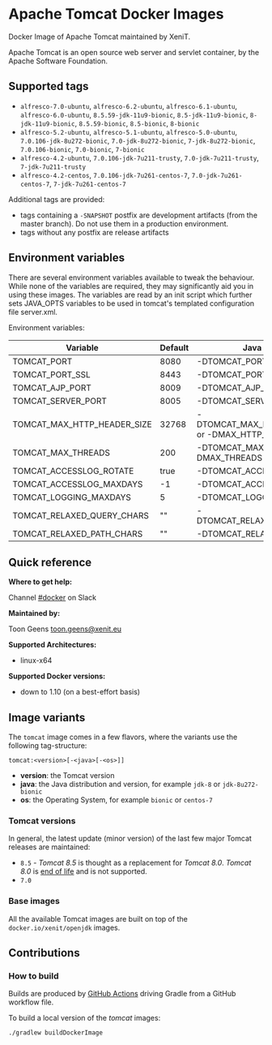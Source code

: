 # Apache Tomcat Docker Images

Docker Image of Apache Tomcat maintained by XeniT.

Apache Tomcat is an open source web server and servlet container, by the Apache Software Foundation.

## Supported tags

* `alfresco-7.0-ubuntu`, `alfresco-6.2-ubuntu`, `alfresco-6.1-ubuntu`, `alfresco-6.0-ubuntu`, `8.5.59-jdk-11u9-bionic`, `8.5-jdk-11u9-bionic`, `8-jdk-11u9-bionic`, `8.5.59-bionic`, `8.5-bionic`, `8-bionic`
* `alfresco-5.2-ubuntu`, `alfresco-5.1-ubuntu`, `alfresco-5.0-ubuntu`, `7.0.106-jdk-8u272-bionic`, `7.0-jdk-8u272-bionic`, `7-jdk-8u272-bionic`, `7.0.106-bionic`, `7.0-bionic`, `7-bionic`
* `alfresco-4.2-ubuntu`, `7.0.106-jdk-7u211-trusty`, `7.0-jdk-7u211-trusty`, `7-jdk-7u211-trusty`
* `alfresco-4.2-centos`, `7.0.106-jdk-7u261-centos-7`, `7.0-jdk-7u261-centos-7`, `7-jdk-7u261-centos-7`

Additional tags are provided:
* tags containing a `-SNAPSHOT` postfix are development artifacts (from the master branch). Do not use them in a production environment.
* tags without any postfix are release artifacts

## Environment variables

There are several environment variables available to tweak the behaviour. While none of the variables are required, 
they may significantly aid you in using these images. The variables are read by an init script which further sets 
JAVA_OPTS variables to be used in tomcat's templated configuration file server.xml.

Environment variables:

| Variable                    |  Default                        | Java variable |
| --------------------------- | ------------------------------- | ---------------------------- |
| TOMCAT_PORT                 |  8080                           | -DTOMCAT_PORT                |
| TOMCAT_PORT_SSL             |  8443                           | -DTOMCAT_PORT_SSL            |
| TOMCAT_AJP_PORT             |  8009                           | -DTOMCAT_AJP_PORT            |
| TOMCAT_SERVER_PORT          |  8005                           | -DTOMCAT_SERVER_PORT         |
| TOMCAT_MAX_HTTP_HEADER_SIZE |  32768                          | -DTOMCAT_MAX_HTTP_HEADER_SIZE  or -DMAX_HTTP_HEADER_SIZE |
| TOMCAT_MAX_THREADS          |  200                            | -DTOMCAT_MAX_THREADS or -DMAX_THREADS |
| TOMCAT_ACCESSLOG_ROTATE     |  true                           | -DTOMCAT_ACCESSLOG_ROTATE    |
| TOMCAT_ACCESSLOG_MAXDAYS    |  -1                             | -DTOMCAT_ACCESSLOG_MAXDAYS   |
| TOMCAT_LOGGING_MAXDAYS      |  5                              | -DTOMCAT_LOGGING_MAXDAYS   |
| TOMCAT_RELAXED_QUERY_CHARS  |  ""                             | -DTOMCAT_RELAXED_QUERY_CHARS |
| TOMCAT_RELAXED_PATH_CHARS   |  ""                             | -DTOMCAT_RELAXED_PATH_CHARS  |


## Quick reference

**Where to get help:**

Channel [#docker](https://xenitengineering.slack.com/app_redirect?channel=docker) on Slack

**Maintained by:**

Toon Geens <toon.geens@xenit.eu>

**Supported Architectures:**

* linux-x64

**Supported Docker versions:**

* down to 1.10 (on a best-effort basis)

## Image variants

The `tomcat` image comes in a few flavors, where the variants use the following tag-structure:

```
tomcat:<version>[-<java>[-<os>]]
```

* **version**: the Tomcat version
* **java**: the Java distribution and version, for example `jdk-8` or `jdk-8u272-bionic`
* **os**: the Operating System, for example `bionic` or `centos-7`

### Tomcat versions

In general, the latest update (minor version) of the last few major Tomcat releases are maintained:

* `8.5` - _Tomcat 8.5_ is thought as a replacement for _Tomcat 8.0_. _Tomcat 8.0_ is [end of life](http://tomcat.apache.org/tomcat-80-eol.html) and is not supported.
* `7.0`

### Base images

All the available Tomcat images are built on top of the `docker.io/xenit/openjdk` images.

## Contributions

### How to build

Builds are produced by [GitHub Actions](https://github.com/xenit-eu/docker-tomcat/actions) driving Gradle from a
GitHub workflow file.

To build a local version of the _tomcat_ images:

```
./gradlew buildDockerImage
```

